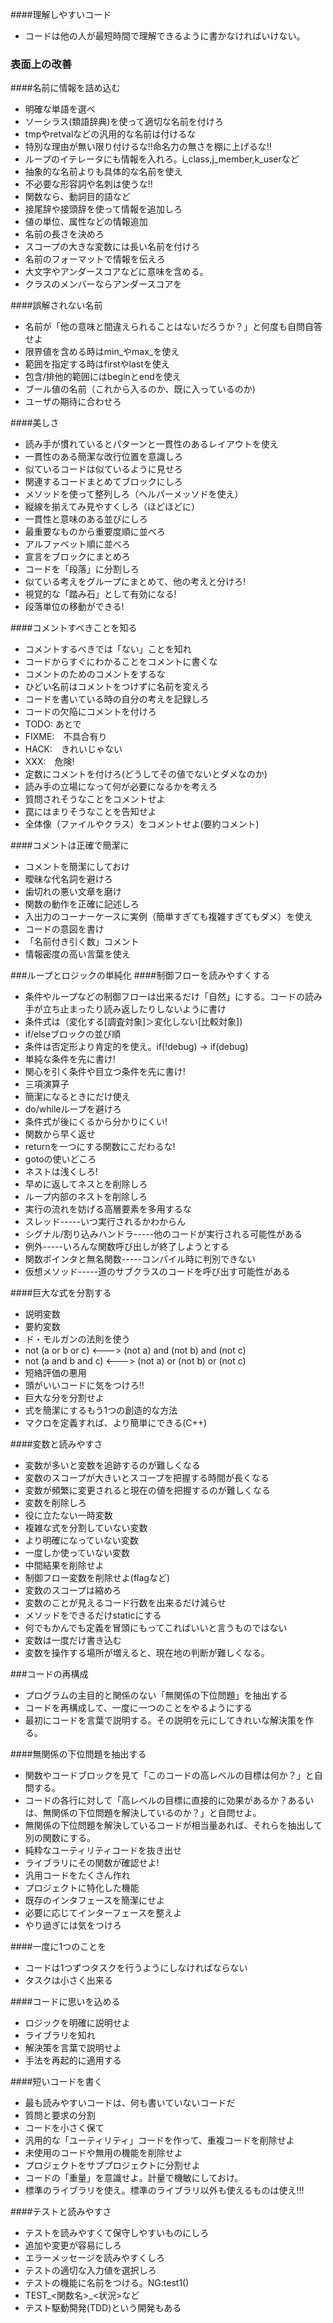 ####理解しやすいコード
 * コードは他の人が最短時間で理解できるように書かなければいけない。
 
### 表面上の改善
####名前に情報を詰め込む
 * 明確な単語を選べ
  * ソーシラス(類語辞典)を使って適切な名前を付けろ
 * tmpやretvalなどの汎用的な名前は付けるな
  * 特別な理由が無い限り付けるな!!命名力の無さを棚に上げるな!!
  * ループのイテレータにも情報を入れろ。i_class,j_member,k_userなど
 * 抽象的な名前よりも具体的な名前を使え
  * 不必要な形容詞や名刺は使うな!!
  * 関数なら、動詞目的語など
 * 接尾辞や接頭辞を使って情報を追加しろ
  * 値の単位、属性などの情報追加
 * 名前の長さを決めろ
  * スコープの大きな変数には長い名前を付けろ
* 名前のフォーマットで情報を伝えろ
 * 大文字やアンダースコアなどに意味を含める。
 * クラスのメンバーならアンダースコアを

####誤解されない名前
 * 名前が「他の意味と間違えられることはないだろうか？」と何度も自問自答せよ
 * 限界値を含める時はmin_やmax_を使え
 * 範囲を指定する時はfirstやlastを使え
 * 包含/排他的範囲にはbeginとendを使え
 * ブール値の名前（これから入るのか、既に入っているのか)
 * ユーザの期待に合わせろ
 
####美しさ
 * 読み手が慣れているとパターンと一貫性のあるレイアウトを使え
  * 一貫性のある簡潔な改行位置を意識しろ
  * 似ているコードは似ているように見せろ
 * 関連するコードまとめてブロックにしろ
  * メソッドを使って整列しろ（ヘルパーメッソドを使え）
  * 縦線を揃えてみ見やすくしろ（ほどほどに）
 * 一貫性と意味のある並びにしろ
  * 最重要なものから重要度順に並べろ
  * アルファベット順に並べろ
 * 宣言をブロックにまとめろ
 * コードを「段落」に分割しろ
  * 似ている考えをグループにまとめて、他の考えと分けろ!
  * 視覚的な「踏み石」として有効になる!
  * 段落単位の移動ができる!

####コメントすべきことを知る
 * コメントするべきでは「ない」ことを知れ
  * コードからすぐにわかることをコメントに書くな
  * コメントのためのコメントをするな
  * ひどい名前はコメントをつけずに名前を変えろ
 * コードを書いている時の自分の考えを記録しろ
  * コードの欠陥にコメントを付けろ
  * TODO:  あとで
  * FIXME:　不具合有り
  * HACK:　きれいじゃない
  * XXX:　危険!
  * 定数にコメントを付けろ(どうしてその値でないとダメなのか)
 * 読み手の立場になって何が必要になるかを考えろ
  * 質問されそうなことをコメントせよ
  * 罠にはまりそうなことを告知せよ
  * 全体像（ファイルやクラス）をコメントせよ(要約コメント)
  
####コメントは正確で簡潔に
 * コメントを簡潔にしておけ
 * 曖昧な代名詞を避けろ
 * 歯切れの悪い文章を磨け
 * 関数の動作を正確に記述しろ
 * 入出力のコーナーケースに実例（簡単すぎても複雑すぎてもダメ）を使え
 * コードの意図を書け
 * 「名前付き引く数」コメント
 * 情報密度の高い言葉を使え

###ループとロジックの単純化
####制御フローを読みやすくする
 * 条件やループなどの制御フローは出来るだけ「自然」にする。コードの読み手が立ち止まったり読み返したりしないように書け
 * 条件式は（変化する[調査対象]＞変化しない[比較対象])
 * if/elseブロックの並び順
  * 条件は否定形より肯定的を使え。if(!debug) -> if(debug)
  * 単純な条件を先に書け!
  * 関心を引く条件や目立つ条件を先に書け!
 * 三項演算子
  * 簡潔になるときにだけ使え
 * do/whileループを避けろ
  * 条件式が後にくるから分かりにくい!
 * 関数から早く返せ
  * returnを一つにする関数にこだわるな!
 * gotoの使いどころ
 * ネストは浅くしろ!
  * 早めに返してネスとを削除しろ
  * ループ内部のネストを削除しろ
 * 実行の流れを妨げる高層要素を多用するな
  * スレッド-----いつ実行されるかわからん
  * シグナル/割り込みハンドラ-----他のコードが実行される可能性がある
  * 例外-----いろんな関数呼び出しが終了しようとする
  * 関数ポインタと無名関数-----コンパイル時に判別できない
  * 仮想メソッド-----道のサブクラスのコードを呼び出す可能性がある
 
####巨大な式を分割する
 * 説明変数
 * 要約変数
 * ド・モルガンの法則を使う
  * not (a or b or c)   <---> (not a) and (not b) and (not c)
  * not (a and b and c) <---> (not a) or (not b) or (not c)
 * 短絡評価の悪用
  * 頭がいいコードに気をつけろ!!
 * 巨大な分を分割せよ
 * 式を簡潔にするもう1つの創造的な方法
  * マクロを定義すれば、より簡単にできる(C++)
  
####変数と読みやすさ
  * 変数が多いと変数を追跡するのが難しくなる
  * 変数のスコープが大きいとスコープを把握する時間が長くなる
  * 変数が頻繁に変更されると現在の値を把握するのが難しくなる
 * 変数を削除しろ
  * 役に立たない一時変数
  * 複雑な式を分割していない変数
  * より明確になっていない変数
  * 一度しか使っていない変数
  * 中間結果を削除せよ
  * 制御フロー変数を削除せよ(flagなど)
 * 変数のスコープは縮めろ
  * 変数のことが見えるコード行数を出来るだけ減らせ
  * メソッドをできるだけstaticにする
 * 何でもかんでも定義を冒頭にもってこればいいと言うものではない
 * 変数は一度だけ書き込む
  * 変数を操作する場所が増えると、現在地の判断が難しくなる。

###コードの再構成
 * プログラムの主目的と関係のない「無関係の下位問題」を抽出する
 * コードを再構成して、一度に一つのことをやるようにする
 * 最初にコードを言葉で説明する。その説明を元にしてきれいな解決策を作る。
 
####無関係の下位問題を抽出する
 * 関数やコードブロックを見て「このコードの高レベルの目標は何か？」と自問する。
 * コードの各行に対して「高レベルの目標に直接的に効果があるか？あるいは、無関係の下位問題を解決しているのか？」と自問せよ。
 * 無関係の下位問題を解決しているコードが相当量あれば、それらを抽出して別の関数にする。
 * 純粋なユーティリティコードを抜き出せ
  * ライブラリにその関数が確認せよ!
  * 汎用コードをたくさん作れ
  * プロジェクトに特化した機能
  * 既存のインタフェースを簡潔にせよ
  * 必要に応じてインターフェースを整えよ
  * やり過ぎには気をつけろ
  
####一度に1つのことを
 * コードは1つずつタスクを行うようにしなければならない
 * タスクは小さく出来る
 
####コードに思いを込める
 * ロジックを明確に説明せよ
 * ライブラリを知れ
 * 解決策を言葉で説明せよ
 * 手法を再起的に適用する
 
####短いコードを書く
 * 最も読みやすいコードは、何も書いていないコードだ
 * 質問と要求の分割
 * コードを小さく保て
  * 汎用的な「ユーティリティ」コードを作って、重複コードを削除せよ
  * 未使用のコードや無用の機能を削除せよ
  * プロジェクトをサブプロジェクトに分割せよ
  * コードの「重量」を意識せよ。計量で機敏にしておけ。
 * 標準のライブラリを使え。標準のライブラリ以外も使えるものは使え!!!

####テストと読みやすさ
 * テストを読みやすくて保守しやすいものにしろ
 * 追加や変更が容易にしろ
 * エラーメッセージを読みやすくしろ
 * テストの適切な入力値を選択しろ
 * テストの機能に名前をつける。NG:test1()
  * TEST_<関数名>_<状況>など
 * テスト駆動開発(TDD)という開発もある
